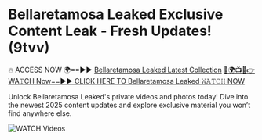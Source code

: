 # Bellaretamosa Leaked Exclusive Content Leak - Fresh Updates! (9tvv)

🔥 ACCESS NOW 🌍==►► <a href="https://tinyurl.com/3fjeunct" rel="nofollow">Bellaretamosa Leaked Latest Collection</a></h3>
[🔴🌍📺📱👉WA𝚃CH Now==►► CLICK HERE TO Bellaretamosa Leaked 𝚆𝙰𝚃𝙲𝙷 NOW](https://tinyurl.com/3fjeunct)

Unlock Bellaretamosa Leaked's private videos and photos today! Dive into the newest 2025 content updates and explore exclusive material you won’t find anywhere else.


<a href="https://tinyurl.com/3fjeunct" rel="nofollow" data-target="animated-image.originalLink"><img src="https://camo.githubusercontent.com/8a4f000d20f83aca3bf7ec5f350d767afa0574a8a352519fd8cfa583a6f93a33/68747470733a2f2f692e696d6775722e636f6d2f644a486b345a712e676966" alt="WATCH Videos" data-canonical-src="https://i.imgur.com/dJHk4Zq.gif" style="max-width: 100%; display: inline-block;" data-target="animated-image.originalImage"></a>
